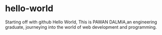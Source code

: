 # hello-world
Starting off with github
Hello World,
This is PAWAN DALMIA,an engineering graduate, journeying into the world of web development and programming.
